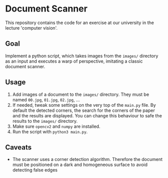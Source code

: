 # Document Scanner

This repository contains the code for an exercise at our university in the lecture 'computer vision'.

## Goal

Implement a python script, which takes images from the `images/` directory as an input and executes a warp of perspective, imitating a classic document scanner.

## Usage

1. Add images of a document to the `images/` directory. They must be named `00.jpg`, `01.jpg`, `02.jpg`, ...
2. If needed, tweak some settings on the very top of the `main.py` file. By default the detected corners, the search for the corners of the paper and the results are displayed. You can change this behaviour to safe the results to the `images/` directory.
3. Make sure `opencv2` and `numpy` are installed.
4. Run the script with `python3 main.py`.

## Caveats

- The scanner uses a corner detection algorithm. Therefore the document must be positioned on a dark and homogeneous surface to avoid detecting false edges
